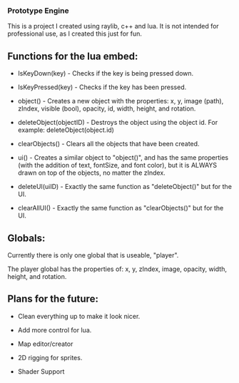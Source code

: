 ### Prototype Engine

This is a project I created using raylib, c++ and lua. It is not intended for professional use, as I created this just for fun.

## Functions for the lua embed:

* IsKeyDown(key) - Checks if the key is being pressed down.

* IsKeyPressed(key) - Checks if the key has been pressed.

* object() - Creates a new object with the properties: x, y, image (path), zIndex, visible (bool), opacity, id, width, height, and rotation.

* deleteObject(objectID) - Destroys the object using the object id. For example: deleteObject(object.id)

* clearObjects() - Clears all the objects that have been created.

* ui() - Creates a similar object to "object()", and has the same properties (with the addition of text, fontSize, and font color), but it is ALWAYS drawn on top of the objects, no matter the zIndex.

* deleteUI(uiID) - Exactly the same function as "deleteObject()" but for the UI.

* clearAllUI() - Exactly the same function as "clearObjects()" but for the UI.

## Globals:

Currently there is only one global that is useable, "player".

The player global has the properties of: x, y, zIndex, image, opacity, width, height, and rotation.

## Plans for the future:

* Clean everything up to make it look nicer.

* Add more control for lua.

* Map editor/creator

* 2D rigging for sprites.

* Shader Support